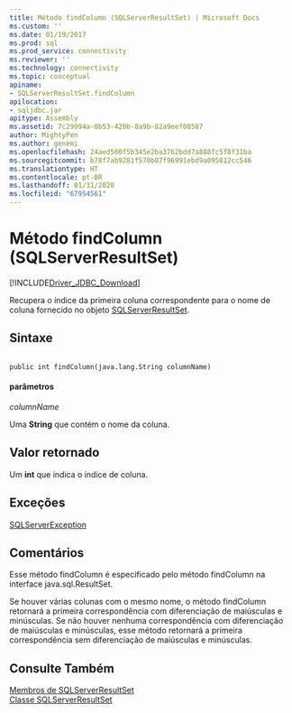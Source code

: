 ```yaml
---
title: Método findColumn (SQLServerResultSet) | Microsoft Docs
ms.custom: ''
ms.date: 01/19/2017
ms.prod: sql
ms.prod_service: connectivity
ms.reviewer: ''
ms.technology: connectivity
ms.topic: conceptual
apiname:
- SQLServerResultSet.findColumn
apilocation:
- sqljdbc.jar
apitype: Assembly
ms.assetid: 7c29994a-0b53-420b-8a9b-82a9eef08587
author: MightyPen
ms.author: genemi
ms.openlocfilehash: 24aed500f5b345e2ba3762bdd7a888fc5f8f31ba
ms.sourcegitcommit: b78f7ab9281f570b87f96991ebd9a095812cc546
ms.translationtype: HT
ms.contentlocale: pt-BR
ms.lasthandoff: 01/31/2020
ms.locfileid: "67954561"
---
```

# <a name="findcolumn-method-sqlserverresultset"></a>Método findColumn (SQLServerResultSet)
[!INCLUDE[Driver_JDBC_Download](../../../includes/driver_jdbc_download.md)]

  Recupera o índice da primeira coluna correspondente para o nome de coluna fornecido no objeto [SQLServerResultSet](../../../connect/jdbc/reference/sqlserverresultset-class.md).  
  
## <a name="syntax"></a>Sintaxe  
  
```  
  
public int findColumn(java.lang.String columnName)  
```  
  
#### <a name="parameters"></a>parâmetros  
 *columnName*  
  
 Uma **String** que contém o nome da coluna.  
  
## <a name="return-value"></a>Valor retornado  
 Um **int** que indica o índice de coluna.  
  
## <a name="exceptions"></a>Exceções  
 [SQLServerException](../../../connect/jdbc/reference/sqlserverexception-class.md)  
  
## <a name="remarks"></a>Comentários  
 Esse método findColumn é especificado pelo método findColumn na interface java.sql.ResultSet.  
  
 Se houver várias colunas com o mesmo nome, o método findColumn retornará a primeira correspondência com diferenciação de maiúsculas e minúsculas. Se não houver nenhuma correspondência com diferenciação de maiúsculas e minúsculas, esse método retornará a primeira correspondência sem diferenciação de maiúsculas e minúsculas.  
  
## <a name="see-also"></a>Consulte Também  
 [Membros de SQLServerResultSet](../../../connect/jdbc/reference/sqlserverresultset-members.md)   
 [Classe SQLServerResultSet](../../../connect/jdbc/reference/sqlserverresultset-class.md)  
  
  
